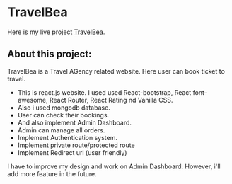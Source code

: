 # TravelBea

Here is my live project [TravelBea](https://travel-bea.web.app/).

## About this project:

TravelBea is a Travel AGency related website. Here user can book ticket to travel.

* This is react.js website. I used used React-bootstrap, React font-awesome, React Router, React Rating nd Vanilla CSS.
* Also i used mongodb database.
* User can check their bookings.
* And also implement Admin Dashboard.
* Admin can manage all orders.
* Implement Authentication system.
* Implement private route/protected route
* Implement Redirect uri (user friendly)

I have to improve my design and work on Admin Dashboard. However, i'll add more feature in the future.